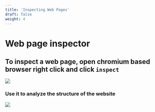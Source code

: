 ```yaml
---
title: 'Inspecting Web Pages'
draft: false
weight: 4
---
```


# Web page inspector 

## To inspect a web page, open chromium based browser right click and click `inspect`

![](/2020-04-26-09-01-31.png)

### Use it to analyze the structure of the website

![](/2020-04-26-09-05-03.png)